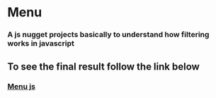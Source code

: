 # Menu

###  A js nugget projects basically to understand how filtering works in javascript

## To see the final result follow the link below

### [Menu js]()
